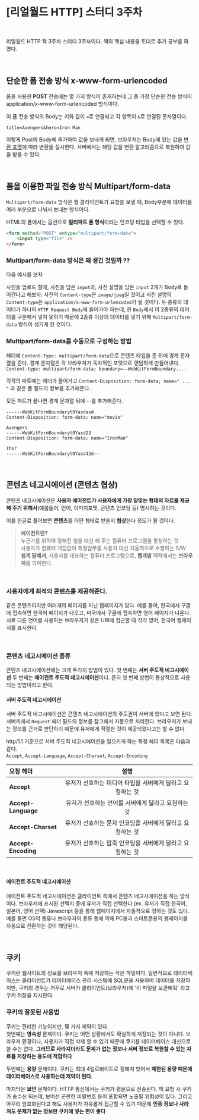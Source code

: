 # [리얼월드 HTTP] 스터디 3주차

<br />

리얼월드 HTTP 책 3주차 스터디 3주차이다. 책의 핵심 내용을 토대로 추가 공부를 하였다.

<br />

## 단순한 폼 전송 방식 x-www-form-urlencoded

폼을 사용한 **POST** 전송에는 몇 가지 방식이 존재하는데 그 중 가장 단순한 전송 방식이 application/x-www-form-urlencoded 방식이다.

이 폼 전송 방식의 Body는 키와 값이 `=`로 연결되고 각 항목이 `&`로 연결된 문자열이다.

```
title=Avengers&hero=Iron Man
```

이렇게 Post의 Body에 추가하여 값을 보내게 되면, 브라우저는 Body에 있는 값을 [변환 포맷](https://datatracker.ietf.org/doc/html/rfc1866#section-8.2.1)에 따라 변환을 실시한다.
서버에서는 해당 값을 변환 알고리즘으로 복원하여 값을 받을 수 있다.

<br />

## 폼을 이용한 파일 전송 방식 Multipart/form-data

`Multipart/form-data` 방식은 웹 클라이언트가 요청을 보낼 때, Body부분에 데이터를 여러 부분으로 나눠서 보내는 방식이다.

HTML의 폼에서는 옵션으로 **멀티파트 폼 형식**이라는 인코딩 타입을 선택할 수 있다.

```HTML
<form method="POST" entype="multipart/form-data">
  	<input type="file" />
</form>
```

### Multipart/form-data 방식은 왜 생긴 것일까 ??

다음 예시를 보자

사진을 업로드 할때, 사진을 담은 `input`과, 사진 설명을 담은 `input` 2개가 Body로 들어간다고 해보자.
사진의 `Content-type`은 `image/jpeg`일 것이고 사진 설명의 `Content-type`은 `application/x-www-form-urlencoded`가 될 것이다.
두 종류의 데이터가 하나의 `HTTP Request Body`에 들어가야 하는데, 한 `Body`에서 이 2종류의 데이터를 구분해서 넣지 못하기 때문에 2종류 이상의 데이터를 넣기 위해 `Multipart/form-data` 방식이 생기게 된 것이다.

### Multipart/form-data를 수동으로 구성하는 방법

헤더에 `Content-Type: multipart/form-data`으로 콘텐츠 타입을 준 뒤에 경계 문자열을 준다.
경계 문자열은 각 브라우저가 독자적인 포맷으로 랜덤하게 만들어낸다.  
`Content-type: multipart/form-data; boundary=——WebKitFormBoundary....`

각각의 파트에는 헤더가 들어가고 `Content-Disposition: form-data; name=" ... "` 과 같은 폼 필드의 정보를 추가해준다.

모든 파트가 끝나면 경계 문자열 뒤에 --를 추가해준다.

```
------WebKitFormBoundaryt0Yasdasd
Content-Disposition: form-data; name="movie"

Avengers
------WebKitFormBoundaryt0Yasd23
Content-Disposition: form-data; name="IronMan"

Thor
------WebKitFormBoundaryt0Yasd42d--
```

<br />

## 콘텐츠 네고시에이션 (콘텐츠 협상)

콘텐츠 네고시에이션은 **사용자 에이전트가 사용자에게 가장 알맞는 형태의 자료를 제공해 주기 위해서**(예를들어, 언어, 이미지포맷, 콘텐츠 인코딩 등) 명시하는 것이다.

이를 한글로 풀어보면 **콘텐츠**를 어떤 형태로 받을지 **협상**한다 정도가 될 것이다.

> **에이전트란?**  
> 누군가를 위하여 정해진 일을 대신 해 주는 컴퓨터 프로그램을 통칭하는 것  
> 사용자가 컴퓨터 개입없이 특정업무를 사용자 대신 자율적으로 수행하는 S/W  
> **쉽게 말해서**, 사용자를 대표하는 컴퓨터 프로그램으로, **웹개발** 맥락에서는 **브라우저**를 의미한다.

<br />

### 사용자에게 최적의 콘텐츠를 제공해준다.

같은 콘텐츠이지만 여러개의 페이지를 지닌 웹페이지가 있다. 예를 들어, 한국에서 구글에 접속하면 한국어 페이지가 나오고, 미국에서 구글에 접속하면 영어 페이지가 나온다. 서로 다른 언어를 사용하는 브라우저가 같은 URI에 접근할 때 각각 영어, 한국어 웹페이지를 표시한다.

<br />

### 콘텐츠 네고시에이션 종류

콘텐츠 네고시에이션에는 크게 두가지 방법이 있다. 첫 번째는 **서버 주도적 네고시에이션** 두 번째는 **에이전트 주도적 네고시에이션**이다. 흔히 첫 번째 방법이 통상적으로 사용되는 방법이라고 한다.

#### 서버 주도적 네고시에이션

서버 주도적 네고시에이션은 콘텐츠 네고시에이션의 주도권이 서버에 있다고 보면 된다. 서버측에서 `Request` 헤더 필드의 정보를 참고해서 자동으로 처리한다. 브라우저가 보내는 정보를 근거로 판단하기 때문에 유저에게 적절한 것이 제공되었다고는 할 수 없다.

http/1.1 기준으로 서버 주도적 네고시에이션을 일으키게 하는 특정 헤더 목록은 다음과 같다.  
`Accept`, `Accept-Language`, `Accept-Charset`, `Accept-Encoding`

| 요청 헤더           |                           설명                            |
| :------------------ | :-------------------------------------------------------: |
| **Accept**          | 유저가 선호하는 미디어 타입을 서버에게 달라고 요청하는 것 |
| **Accept-Language** |    유저가 선호하는 언어를 서버에게 달라고 요청하는 것     |
| **Accept-Charset**  | 유저가 선호하는 문자 인코딩을 서버에게 달라고 요청하는 것 |
| **Accept-Encoding** | 유저가 선호하는 압축 인코딩을 서버에게 달라고 요청하는 것 |

<br />

#### 에이전트 주도적 네고시에이션

에이전트 주도적 네고시에이션은 클라이언트 측에서 콘텐츠 네고시에이션을 하는 방식이다.
브라우저에 표시된 선택지 중에 유저가 직접 선택한다 (ex. 유저가 직접 한국어, 일본어, 영어 선택)
Javascript 등을 통해 웹페이지에서 자동적으로 정하는 것도 있다. 예를 들면 OS의 종류나 브라우저의 종류 등에 의해 PC용과 스마트폰용의 웹페이지를 자동으로 전환하는 것이 해당된다.

<br />

## 쿠키

쿠키란 웹사이트의 정보를 브라우저 쪽에 저장하는 작은 파일이다. 일반적으로 데이터베이스는 클라이언트가 데이터베이스 관리 시스템에 SQL문을 사용하여 데이터를 저장하지만, 쿠키의 경우는 거꾸로 서버가 클라이언트(브라우저)에 '이 파일을 보관해줘' 라고 쿠키 저장을 지시한다.

### 쿠키의 잘못된 사용법

쿠키는 편리한 기능이지만, 몇 가지 제약이 있다.  
첫번째는 **영속성** 문제이다. 쿠키는 어떤 상황에서도 확실하게 저장되는 것이 아니다. 브라우저 환경이나, 사용자가 직접 삭제 할 수 있기 때문에 쿠키를 데이터베이스 대신으로 쓸 수는 없다.
**그러므로 사라지더라도 문제가 없는 정보나 서버 정보로 복원할 수 있는 자료를 저장하는 용도에 적합하다**

두번째는 **용량** 문제이다. 쿠키는 최대 4킬로바이트로 정해져 있어서 **제한된 용량 때문에 데이터베이스로 사용하는데 제약이 된다.**

마지막은 **보안** 문제이다. HTTP 통신에서는 쿠키가 평문으로 전송된다. 매 요청 시 쿠키가 송수신 되는데, 보여선 곤란한 비밀번호 등이 포함되면 노출될 위험성이 있다. 그리고 아무리 암호화된다고 해도 사용자가 자유롭게 접근할 수 있기 때문에 **인증 정보나 사라져도 문제가 없는 정보만 쿠키에 넣는 편이 좋다**
